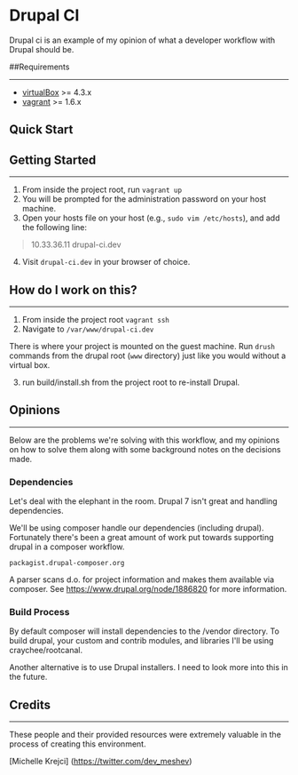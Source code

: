 # Drupal CI

Drupal ci is an example of my opinion of what a developer workflow with Drupal should be.

##Requirements

------------
* [virtualBox](https://www.virtualbox.org/wiki/Downloads) >= 4.3.x
* [vagrant](http://downloads.vagrantup.com/) >= 1.6.x

## Quick Start

## Getting Started

------------------

1. From inside the project root, run `vagrant up` 
2. You will be prompted for the administration password on your host machine.
3. Open your hosts file on your host (e.g., `sudo vim /etc/hosts`), and add the following line:
> 10.33.36.11 drupal-ci.dev

4. Visit `drupal-ci.dev` in your browser of choice.

## How do I work on this?

------------------

1. From inside the project root `vagrant ssh`
2. Navigate to `/var/www/drupal-ci.dev`

There is where your project is mounted on the guest machine. Run `drush` commands from the drupal root (`www` directory) 
just like you would without a virtual box.

3. run build/install.sh from the project root to re-install Drupal.

## Opinions

------------------

Below are the problems we're solving with this workflow, and my opinions on how to solve them along with some background
notes on the decisions made.

### Dependencies

Let's deal with the elephant in the room. Drupal 7 isn't great and handling dependencies.

We'll be using composer handle our dependencies (including drupal). Fortunately there's been a great amount of work put 
towards supporting drupal in a composer workflow. 

`packagist.drupal-composer.org` 

A parser scans d.o. for project information and makes them available via composer. See https://www.drupal.org/node/1886820
for more information.

### Build Process

By default composer will install dependencies to the /vendor directory. To build drupal, your custom and contrib modules,
and libraries I'll be using craychee/rootcanal.

Another alternative is to use Drupal installers. I need to look more into this in the future.

## Credits

------------------

These people and their provided resources were extremely valuable in the process of creating this environment.

[Michelle Krejci] (https://twitter.com/dev_meshev) 
